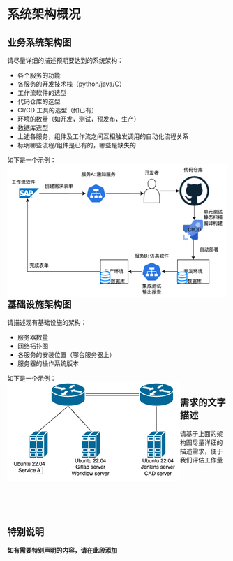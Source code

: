 # 系统架构概况
## 业务系统架构图
请尽量详细的描述预期要达到的系统架构：
+ 各个服务的功能
+ 各服务的开发技术栈（python/java/C）
+ 工作流软件的选型
+ 代码仓库的选型
+ CI/CD 工具的选型（如已有）
+ 环境的数量（如开发，测试，预发布，生产）
+ 数据库选型
+ 上述各服务，组件及工作流之间互相触发调用的自动化流程关系
+ 标明哪些流程/组件是已有的，哪些是缺失的

如下是一个示例：
<img src="./images/架构图示例.png" alt="架构图示例" align="left" />

## 基础设施架构图
请描述现有基础设施的架构：
+ 服务器数量
+ 网络拓扑图
+ 各服务的安装位置（哪台服务器上）
+ 服务器的操作系统版本

如下是一个示例：
<img src="./images/拓扑图示例.png" alt="拓扑图示例" align="left" />
## 需求的文字描述
请基于上面的架构图尽量详细的描述需求，便于我们评估工作量
```







```

## 特别说明
**如有需要特别声明的内容，请在此段添加**
```






```